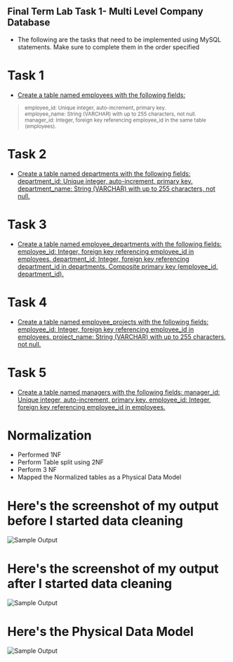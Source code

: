
## Final Term Lab Task 1- Multi Level Company Database 
* The following are the tasks that need to be implemented using MySQL statements. Make sure to
complete them in the order specified

# Task 1
* <ins>Create a table named employees with the following fields: 
> <sup> employee_id: Unique integer, auto-increment, primary key.\
employee_name: String (VARCHAR) with up to 255 characters, not null.\
manager_id: Integer, foreign key referencing employee_id in the same table (employees). 
# Task 2
* <ins>Create a table named departments with the following fields: 
department_id: Unique integer, auto-increment, primary key. 
department_name: String (VARCHAR) with up to 255 characters, not null. 
# Task 3
* <ins>Create a table named employee_departments with the following fields: 
employee_id: Integer, foreign key referencing employee_id in employees. 
department_id: Integer, foreign key referencing department_id in departments. 
Composite primary key (employee_id, department_id). 
# Task 4
* <ins>Create a table named employee_projects with the following fields: 
employee_id: Integer, foreign key referencing employee_id in employees. 
project_name: String (VARCHAR) with up to 255 characters, not null. 
# Task 5
* <ins>Create a table named managers with the following fields: 
manager_id: Unique integer, auto-increment, primary key. 
employee_id: Integer, foreign key referencing employee_id in employees.

# Normalization


* Performed 1NF
* Perform Table split using 2NF
* Perform 3 NF
* Mapped the Normalized tables as a Physical Data Model

# Here's the screenshot of my output before I started data cleaning
![Sample Output](image/Uncleaned.png)
# Here's the screenshot of my output after I started data cleaning 
![Sample Output](image/cleaned.png)

# Here's the Physical Data Model
![Sample Output](image/Erd.png)
